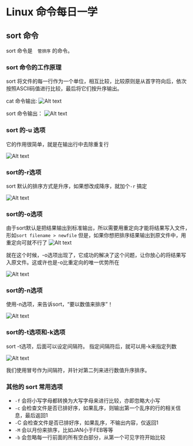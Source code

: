 # Linux 命令每日一学

## sort 命令

sort 命令是　``管排序`` 的命令。

### sort 命令的工作原理

sort 将文件的每一行作为一个单位，相互比较，比较原则是从首字符向后，依次按照ASCII码值进行比较，最后将它们按升序输出。

cat 命令输出:
![Alt text](https://github.com/badcyc/dailyLinux/raw/master/sort/2018-10-31%2015-59-15%E5%B1%8F%E5%B9%95%E6%88%AA%E5%9B%BE.png)

sort 命令输出：
![Alt text](https://github.com/badcyc/dailyLinux/raw/master/sort/2018-10-31%2016-00-53%E5%B1%8F%E5%B9%95%E6%88%AA%E5%9B%BE.png)

### sort 的-u 选项

它的作用很简单，就是在输出行中去除重复行

![Alt text](https://github.com/badcyc/dailyLinux/raw/master/sort/2018-10-31%2016-04-17%E5%B1%8F%E5%B9%95%E6%88%AA%E5%9B%BE.png)

### sort的-r选项

sort 默认的排序方式是升序，如果想改成降序，就加个``-r`` 搞定

![Alt text](https://github.com/badcyc/dailyLinux/raw/master/sort/2018-10-31%2016-07-14%E5%B1%8F%E5%B9%95%E6%88%AA%E5%9B%BE.png)

### sort的-o选项

由于sort默认是把结果输出到标准输出，所以需要用重定向才能将结果写入文件，形如`sort filename > newfile`
但是，如果你想把排序结果输出到原文件中，用重定向可就不行了
![Alt text](https://github.com/badcyc/dailyLinux/raw/master/sort/2018-10-31%2016-08-48%E5%B1%8F%E5%B9%95%E6%88%AA%E5%9B%BE.png)

就在这个时候，-o选项出现了，它成功的解决了这个问题，让你放心的将结果写入原文件。这或许也是-o比重定向的唯一优势所在

![Alt text](https://github.com/badcyc/dailyLinux/raw/master/sort/2018-10-31%2016-11-06%E5%B1%8F%E5%B9%95%E6%88%AA%E5%9B%BE.png)

### sort的-n选项

使用-n选项，来告诉sort，“要以数值来排序”！

![Alt text](https://github.com/badcyc/dailyLinux/raw/master/sort/2018-10-31%2016-13-29%E5%B1%8F%E5%B9%95%E6%88%AA%E5%9B%BE.png)


### sort的-t选项和-k选项

sort -t选项，后面可以设定间隔符。
指定间隔符后，就可以用-k来指定列数

![Alt text](https://github.com/badcyc/dailyLinux/raw/master/sort/2018-10-31%2016-17-26%E5%B1%8F%E5%B9%95%E6%88%AA%E5%9B%BE.png)

我们使用冒号作为间隔符，并针对第二列来进行数值升序排序。

### 其他的 sort 常用选项

- `-f` 会将小写字母都转换为大写字母来进行比较，亦即忽略大小写
- `-c` 会检查文件是否已排好序，如果乱序，则输出第一个乱序的行的相关信息，最后返回1
- `-`C 会检查文件是否已排好序，如果乱序，不输出内容，仅返回1
- `-M` 会以月份来排序，比如JAN小于FEB等等
- `-b` 会忽略每一行前面的所有空白部分，从第一个可见字符开始比较
